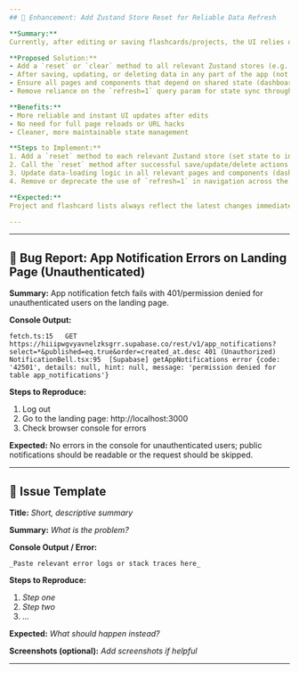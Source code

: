 ```yaml
---
## 🐞 Enhancement: Add Zustand Store Reset for Reliable Data Refresh

**Summary:**
Currently, after editing or saving flashcards/projects, the UI relies on a query param (`refresh=1`) or a page reload to update the project/flashcard list. This is not always reliable and can require multiple reloads for components to sync.

**Proposed Solution:**
- Add a `reset` or `clear` method to all relevant Zustand stores (e.g., `useProjectsStore`, `useFlashcardsStore`, and any others managing user, settings, study, or notification state).
- After saving, updating, or deleting data in any part of the app (not just `/projects` or the editor), call the appropriate store's `reset` method to clear cached data.
- Ensure all pages and components that depend on shared state (dashboard, study, settings, notifications, etc.) re-fetch fresh data from the backend when the store is empty or reset.
- Remove reliance on the `refresh=1` query param for state sync throughout the app.

**Benefits:**
- More reliable and instant UI updates after edits
- No need for full page reloads or URL hacks
- Cleaner, more maintainable state management

**Steps to Implement:**
1. Add a `reset` method to each relevant Zustand store (set state to initial/default values).
2. Call the `reset` method after successful save/update/delete actions in editors or modals.
3. Update data-loading logic in all relevant pages and components (dashboard, study, settings, notifications, etc.) to re-fetch if store is empty/reset.
4. Remove or deprecate the use of `refresh=1` in navigation across the app.

**Expected:**
Project and flashcard lists always reflect the latest changes immediately after edits, with no manual reloads required.

---
```


---

## 🐞 Bug Report: App Notification Errors on Landing Page (Unauthenticated)

**Summary:**
App notification fetch fails with 401/permission denied for unauthenticated users on the landing page.

**Console Output:**

```text
fetch.ts:15   GET https://hiiipwgvyavnelzksgrr.supabase.co/rest/v1/app_notifications?select=*&published=eq.true&order=created_at.desc 401 (Unauthorized)
NotificationBell.tsx:95  [Supabase] getAppNotifications error {code: '42501', details: null, hint: null, message: 'permission denied for table app_notifications'}
```

**Steps to Reproduce:**

1. Log out
2. Go to the landing page: http://localhost:3000
3. Check browser console for errors

**Expected:**
No errors in the console for unauthenticated users; public notifications should be readable or the request should be skipped.

---

## 📝 Issue Template

**Title:**
_Short, descriptive summary_

**Summary:**
_What is the problem?_

**Console Output / Error:**

```text
_Paste relevant error logs or stack traces here_
```

**Steps to Reproduce:**

1. _Step one_
2. _Step two_
3. _..._

**Expected:**
_What should happen instead?_

**Screenshots (optional):**
_Add screenshots if helpful_

---
